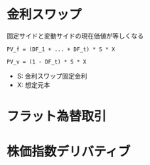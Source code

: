# 金利スワップ

固定サイドと変動サイドの現在価値が等しくなる

```
PV_f = (DF_1 + ... + DF_t) * S * X

PV_v = (1 - DF_t) * S * X
```
* S: 金利スワップ固定金利
* X: 想定元本

# フラット為替取引

# 株価指数デリバティブ
